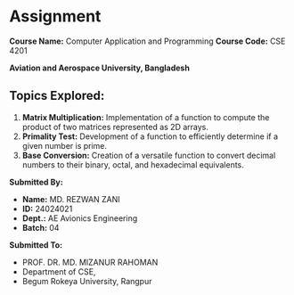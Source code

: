 # Assignment

**Course Name:** Computer Application and Programming
**Course Code:** CSE 4201

**Aviation and Aerospace University, Bangladesh**

## Topics Explored:

1.  **Matrix Multiplication:** Implementation of a function to compute the product of two matrices represented as 2D arrays.
2.  **Primality Test:** Development of a function to efficiently determine if a given number is prime.
3.  **Base Conversion:** Creation of a versatile function to convert decimal numbers to their binary, octal, and hexadecimal equivalents.

**Submitted By:**
* **Name:** MD. REZWAN ZANI
* **ID:** 24024021
* **Dept.:** AE Avionics Engineering
* **Batch:** 04

**Submitted To:**
* PROF. DR. MD. MIZANUR RAHOMAN
* Department of CSE,
* Begum Rokeya University, Rangpur
